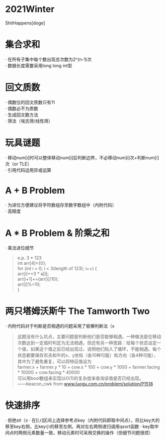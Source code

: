 # 2021Winter
ShitHappens[doge]
# 集合求和
· 在所有子集中每个数出现总次数为2^(n-1)次  
· 数据长度需要采用long long int型
# 回文质数
· 偶数位的回文质数只有11  
· 偶数必不为质数  
· 生成回文数方法  
· 筛法（埃氏筛/线性筛）
# 玩具谜题
· 移动num[i]时可以整体移动num[i]后判断边界，不必移动num[i]次+判断num[i]次（or TLE）  
· 引用代码运用异或运算
# A + B Problem
· 为进位方便建议将字符数组存至数字数组中（内附代码）  
· 高精度
# A * B Problem & 阶乘之和
· 乘法进位细节  
> e.p. 3 * 123  
int arr[4]={0};  
for (int i = 0; i < 3(length of 123); i++) {  
    arr[i]+=3 * a[i];  
    arr[i+1]+=(arr[i]/10);  
    arr[i]%=10;  
}
# 两只塔姆沃斯牛 The Tamworth Two
· 内附代码对于判断是否相遇的问题采用了偷懒判断法（x
>这题没有什么坑点，主要问题是判断他们是否能够相遇。一种做法是在移动次数达到一定值时判定为无法相遇，但还有另一种思路：给每个状态设定一个值，如果这个值之前已经出现过，说明他们陷入了循环，不能相遇。每个状态都要保存农夫和牛的x、y坐标（各10种可能）和方向（各4种可能），其中为了避免重复，可以将特征值设为  
farmer.x + farmer.y * 10 + cow.x * 100 + cow.y * 1000 + farmer.facing * 10000 + cow.facing * 40000  
可以用bool数组来实现以O(1)的复杂度来查询该值是否已经出现。  
——beacon_cwk from www.luogu.com.cn/problem/solution/P1518
# 快速排序
· 拒绝stl（x
· 在[l,r]区间上选择参考点key（内附代码即取中间点），将比key大的移至key右侧，比key小的移至左侧，再对左右两侧递归调用qsort函数
· key取中间点时两侧元素数量一致，移动元素时可采用交换的操作（但细节问题很烦）
